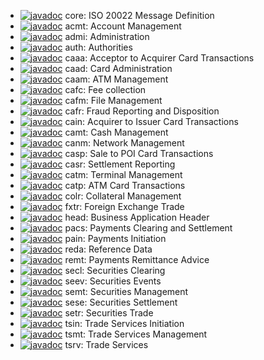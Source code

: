 - [![javadoc](https://javadoc.io/badge2/org.coderic.iso20022.messages/core/javadoc.svg)](https://javadoc.io/doc/org.coderic.iso20022.messages/core) core: ISO 20022 Message Definition
- [![javadoc](https://javadoc.io/badge2/org.coderic.iso20022.messages/acmt/javadoc.svg)](https://javadoc.io/doc/org.coderic.iso20022.messages/acmt) acmt: Account Management
- [![javadoc](https://javadoc.io/badge2/org.coderic.iso20022.messages/admi/javadoc.svg)](https://javadoc.io/doc/org.coderic.iso20022.messages/admi) admi: Administration
- [![javadoc](https://javadoc.io/badge2/org.coderic.iso20022.messages/auth/javadoc.svg)](https://javadoc.io/doc/org.coderic.iso20022.messages/auth) auth: Authorities
- [![javadoc](https://javadoc.io/badge2/org.coderic.iso20022.messages/caaa/javadoc.svg)](https://javadoc.io/doc/org.coderic.iso20022.messages/caaa) caaa: Acceptor to Acquirer Card Transactions
- [![javadoc](https://javadoc.io/badge2/org.coderic.iso20022.messages/caad/javadoc.svg)](https://javadoc.io/doc/org.coderic.iso20022.messages/caad) caad: Card Administration
- [![javadoc](https://javadoc.io/badge2/org.coderic.iso20022.messages/caam/javadoc.svg)](https://javadoc.io/doc/org.coderic.iso20022.messages/caam) caam: ATM Management
- [![javadoc](https://javadoc.io/badge2/org.coderic.iso20022.messages/cafc/javadoc.svg)](https://javadoc.io/doc/org.coderic.iso20022.messages/cafc) cafc: Fee collection
- [![javadoc](https://javadoc.io/badge2/org.coderic.iso20022.messages/cafm/javadoc.svg)](https://javadoc.io/doc/org.coderic.iso20022.messages/cafm) cafm: File Management
- [![javadoc](https://javadoc.io/badge2/org.coderic.iso20022.messages/cafr/javadoc.svg)](https://javadoc.io/doc/org.coderic.iso20022.messages/cafr) cafr: Fraud Reporting and Disposition
- [![javadoc](https://javadoc.io/badge2/org.coderic.iso20022.messages/cain/javadoc.svg)](https://javadoc.io/doc/org.coderic.iso20022.messages/cain) cain: Acquirer to Issuer Card Transactions
- [![javadoc](https://javadoc.io/badge2/org.coderic.iso20022.messages/camt/javadoc.svg)](https://javadoc.io/doc/org.coderic.iso20022.messages/camt) camt: Cash Management
- [![javadoc](https://javadoc.io/badge2/org.coderic.iso20022.messages/canm/javadoc.svg)](https://javadoc.io/doc/org.coderic.iso20022.messages/canm) canm: Network Management
- [![javadoc](https://javadoc.io/badge2/org.coderic.iso20022.messages/casp/javadoc.svg)](https://javadoc.io/doc/org.coderic.iso20022.messages/casp) casp: Sale to POI Card Transactions
- [![javadoc](https://javadoc.io/badge2/org.coderic.iso20022.messages/casr/javadoc.svg)](https://javadoc.io/doc/org.coderic.iso20022.messages/casr) casr: Settlement Reporting
- [![javadoc](https://javadoc.io/badge2/org.coderic.iso20022.messages/catm/javadoc.svg)](https://javadoc.io/doc/org.coderic.iso20022.messages/catm) catm: Terminal Management
- [![javadoc](https://javadoc.io/badge2/org.coderic.iso20022.messages/catp/javadoc.svg)](https://javadoc.io/doc/org.coderic.iso20022.messages/catp) catp: ATM Card Transactions
- [![javadoc](https://javadoc.io/badge2/org.coderic.iso20022.messages/colr/javadoc.svg)](https://javadoc.io/doc/org.coderic.iso20022.messages/colr) colr: Collateral Management
- [![javadoc](https://javadoc.io/badge2/org.coderic.iso20022.messages/fxtr/javadoc.svg)](https://javadoc.io/doc/org.coderic.iso20022.messages/fxtr) fxtr: Foreign Exchange Trade
- [![javadoc](https://javadoc.io/badge2/org.coderic.iso20022.messages/head/javadoc.svg)](https://javadoc.io/doc/org.coderic.iso20022.messages/head) head: Business Application Header
- [![javadoc](https://javadoc.io/badge2/org.coderic.iso20022.messages/pacs/javadoc.svg)](https://javadoc.io/doc/org.coderic.iso20022.messages/pacs) pacs: Payments Clearing and Settlement
- [![javadoc](https://javadoc.io/badge2/org.coderic.iso20022.messages/pain/javadoc.svg)](https://javadoc.io/doc/org.coderic.iso20022.messages/pain) pain: Payments Initiation
- [![javadoc](https://javadoc.io/badge2/org.coderic.iso20022.messages/reda/javadoc.svg)](https://javadoc.io/doc/org.coderic.iso20022.messages/reda) reda: Reference Data
- [![javadoc](https://javadoc.io/badge2/org.coderic.iso20022.messages/remt/javadoc.svg)](https://javadoc.io/doc/org.coderic.iso20022.messages/remt) remt: Payments Remittance Advice
- [![javadoc](https://javadoc.io/badge2/org.coderic.iso20022.messages/secl/javadoc.svg)](https://javadoc.io/doc/org.coderic.iso20022.messages/secl) secl: Securities Clearing
- [![javadoc](https://javadoc.io/badge2/org.coderic.iso20022.messages/seev/javadoc.svg)](https://javadoc.io/doc/org.coderic.iso20022.messages/seev) seev: Securities Events
- [![javadoc](https://javadoc.io/badge2/org.coderic.iso20022.messages/semt/javadoc.svg)](https://javadoc.io/doc/org.coderic.iso20022.messages/semt) semt: Securities Management
- [![javadoc](https://javadoc.io/badge2/org.coderic.iso20022.messages/sese/javadoc.svg)](https://javadoc.io/doc/org.coderic.iso20022.messages/sese) sese: Securities Settlement
- [![javadoc](https://javadoc.io/badge2/org.coderic.iso20022.messages/setr/javadoc.svg)](https://javadoc.io/doc/org.coderic.iso20022.messages/setr) setr: Securities Trade
- [![javadoc](https://javadoc.io/badge2/org.coderic.iso20022.messages/tsin/javadoc.svg)](https://javadoc.io/doc/org.coderic.iso20022.messages/tsin) tsin: Trade Services Initiation
- [![javadoc](https://javadoc.io/badge2/org.coderic.iso20022.messages/tsmt/javadoc.svg)](https://javadoc.io/doc/org.coderic.iso20022.messages/tsmt) tsmt: Trade Services Management
- [![javadoc](https://javadoc.io/badge2/org.coderic.iso20022.messages/tsrv/javadoc.svg)](https://javadoc.io/doc/org.coderic.iso20022.messages/tsrv) tsrv: Trade Services
